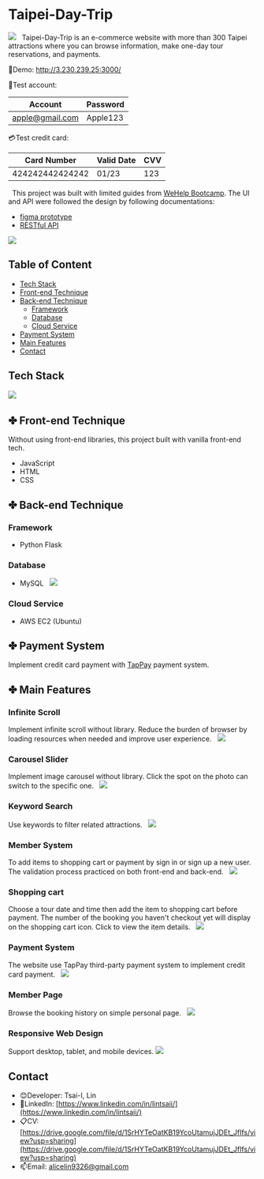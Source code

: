 # Taipei-Day-Trip

![](https://i.imgur.com/awlMWOw.png)
&nbsp;
Taipei-Day-Trip is an e-commerce website with more than 300 Taipei attractions where you can browse information, make one-day tour reservations, and payments.

:link:Demo: http://3.230.239.25:3000/

:bust_in_silhouette:Test account:

| Account         | Password |
| --------------- | -------- |
| apple@gmail.com | Apple123 |

:credit_card:Test credit card:

| Card Number     | Valid Date | CVV |
| --------------- | ---------- | --- |
| 424242442424242 | 01/23      | 123 |

&nbsp;
This project was built with limited guides from [WeHelp Bootcamp](https://training.pada-x.com/wehelp/). The UI and API were followed the design by following documentations:
* [figma prototype](https://www.figma.com/file/CeFwqBSbNWZbWz2ih4YS6z)
* [RESTful API](https://app.swaggerhub.com/apis-docs/padax/taipei-trip/1.0.0)

![](https://)


## Table of Content

* [Tech Stack](#tech-stack)
* [Front-end Technique](#-front-end-technique)
* [Back-end Technique](#-back-end-technique)
    * [Framework](#framework)
    * [Database](#database)
    * [Cloud Service](#cloud-service)
* [Payment System](#-payment-system)
* [Main Features](#-main-features)
* [Contact](#contact)
&nbsp;

## Tech Stack
![](https://i.imgur.com/IU5YWKu.png)
&nbsp;

## ✤ Front-end Technique
Without using front-end libraries, this project built with vanilla front-end tech.
* JavaScript
* HTML
* CSS
&nbsp;

## ✤ Back-end Technique
### Framework
* Python Flask

### Database
* MySQL
&nbsp;
![](https://i.imgur.com/vw0g6GL.png)
&nbsp;

### Cloud Service
* AWS EC2 (Ubuntu)
&nbsp;
## ✤ Payment System
Implement credit card payment with [TapPay](https://github.com/TapPay) payment system.
&nbsp;

## ✤ Main Features

### Infinite Scroll
Implement infinite scroll without library. Reduce the burden of browser by loading resources when needed and improve user experience.
&nbsp;
 ![](https://i.imgur.com/6oFvNnQ.gif)
&nbsp;

### Carousel Slider
Implement image carousel without library. Click the spot on the photo can switch to the specific one.
&nbsp;
 ![](https://i.imgur.com/1YDiZ8a.gif)
&nbsp;

### Keyword Search
Use keywords to filter related attractions.
&nbsp;
![](https://i.imgur.com/HQlSl9h.png)
&nbsp;

### Member System
To add items to shopping cart or payment by sign in or sign up a new user. The validation process practiced on both front-end and back-end.
&nbsp;
![](https://i.imgur.com/CD1NSRf.gif)
&nbsp;

### Shopping cart
Choose a tour date and time then add the item to shopping cart before payment. The number of the booking you haven't checkout yet will display on the shopping cart icon. Click to view the item details.
&nbsp;
![](https://i.imgur.com/oLpqVe2.gif)
&nbsp;

### Payment System 
The website use TapPay third-party payment system to implement credit card payment.
&nbsp;
![](https://i.imgur.com/sAsLAaB.gif)
&nbsp;

### Member Page
Browse the booking history on simple personal page.
&nbsp;
![](https://i.imgur.com/3DcrIQV.png)
&nbsp;

### Responsive Web Design
Support desktop, tablet, and mobile devices.
![](https://i.imgur.com/qEKCewF.png)

## Contact

* :blush:Developer: Tsai-I, Lin
* :link:LinkedIn: [https://www.linkedin.com/in/lintsaii/](https://www.linkedin.com/in/lintsaii/)
* :clipboard:CV: [https://drive.google.com/file/d/1SrHYTeOatKB19YcoUtamujJDEt_Jflfs/view?usp=sharing](https://drive.google.com/file/d/1SrHYTeOatKB19YcoUtamujJDEt_Jflfs/view?usp=sharing)
* :mailbox:Email: alicelin9326@gmail.com
